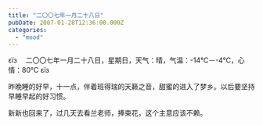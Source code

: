```yaml
---
title: "二〇〇七年一月二十八日"
pubDate: 2007-01-28T12:36:00.000Z
categories: 
  - "mood"
---
```


εїз　 二〇〇七年一月二十八日，星期日，天气：晴，气温：-14℃－-4℃，心情：80℃ εїз

  

昨晚睡的好早，十一点，伴着班得瑞的天籁之音，甜蜜的进入了梦乡。以后要坚持早睡早起的好习惯。

新新也回来了，过几天去看兰老师，捧束花，这个主意应该不赖。
